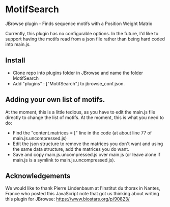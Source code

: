 # MotifSearch
JBrowse plugin - Finds sequence motifs with a Position Weight Matrix

Currently, this plugin has no configurable options.  In the future, I'd like to
support having the motifs read from a json file rather than being hard coded
into main.js.

## Install

* Clone repo into plugins folder in JBrowse and name the folder MotifSearch
* Add "plugins" : ["MotifSearch"] to jbrowse_conf.json.

## Adding your own list of motifs.

At the moment, this is a little tedious, as you have to edit the main.js file
directly to change the list of motifs.  At the moment, this is what you need
to do:

* Find the "content.matrices = [" line in the code (at about line 77 of 
main.js.uncompressed.js)
* Edit the json structure to remove the matrices you don't want and using
the same data structure, add the matrices you do want.
* Save and copy main.js.uncompressed.js over main.js (or leave alone if
main.js is a symlink to main.js.uncompressed.js).

## Acknowledgements

We would like to thank Pierre Lindenbaum at l'institut du thorax in Nantes, 
France who posted this JavaScript note that got us thinking about writing 
this plugin for JBrowse: https://www.biostars.org/p/90823/


